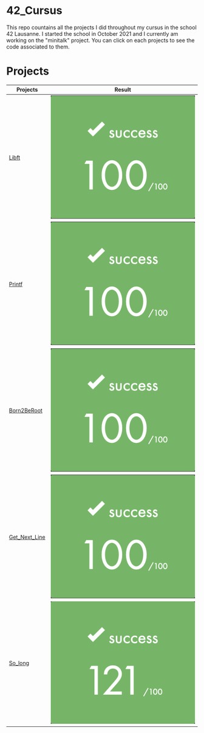 # 42_Cursus

This repo countains all the projects I did throughout my cursus in the school 42 Lausanne. I started the school in October 2021 and I currently am working on the "minitalk" project.
You can click on each projects to see the code associated to them.

# Projects

| Projects 				| 				Result |
| --------------------- | ---------------------- |
| [Libft]() | ![image 100](./images/result100.png) |
| [Printf]() | ![image 100](./images/result100.png) |
| [Born2BeRoot]() | ![image 100](./images/result100.png) |
| [Get_Next_Line]() | ![image 100](./images/result100.png) |
| [So_long](https://github.com/victorvermot/so_long) | ![image 100](./images/result121.png) |